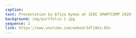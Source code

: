 ```yaml
---
caption:  
text: Presentation by Afiya Ayman at IEEE SMARTCOMP 2020
background: img/portfolio-1.jpg
sequence: 1
link: https://www.youtube.com/embed/34TjWSz-DGs
---
```


 
